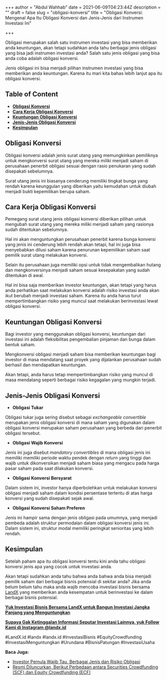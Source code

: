 +++
author = "Abdul Wahhab"
date = 2021-06-09T04:23:44Z
description = ""
draft = false
slug = "obligasi-konversi"
title = "Obligasi Konversi: Mengenal Apa Itu Obligasi Konversi dan Jenis-Jenis dari Instrumen Investasi Ini"

+++


Obligasi merupakan salah satu instrumen investasi yang bisa memberikan anda keuntungan, akan tetapi sudahkan anda tahu berbagai jenis obligasi yang bisa jadi instrumen investasi anda? Salah satu jenis obligasi yang bisa anda coba adalah obligasi konversi.

Jenis obligasi ini bisa menjadi pilihan instrumen investasi yang bisa memberikan anda keuntungan. Karena itu mari kita bahas lebih lanjut apa itu obligasi konversi.

## Table of Content

* **[Obligasi Konversi](#obligasi-konversi)**
* **[Cara Kerja Obligasi Konversi](#cara-kerja-obligasi-konversi)**
* **[Keuntungan Obligasi Konversi](#keuntungan-obligasi-konversi)**
* **[Jenis-Jenis Obligasi Konversi](#jenis-jenis-obligasi-konversi )**
* **[Kesimpulan](#kesimpulan)**

## Obligasi Konversi

Obligasi konversi adalah jenis surat utang yang memungkinkan pemiliknya untuk mengkonversi surat utang yang mereka miliki menjadi saham di perusahaan penerbit obligasi sesuai dengan rasio penukaran yang sudah disepakati sebelumnya.

Surat utang jenis ini biasanya cenderung memiliki tingkat bunga yang rendah karena keunggulan yang diberikan yaitu kemudahan untuk diubah menjadi bukti kepemilikan berupa saham.

## Cara Kerja Obligasi Konversi

Pemegang surat utang jenis obligasi konversi diberikan pilihan untuk mengubah surat utang yang mereka miliki menjadi saham yang rasionya  sudah ditentukan sebelumnya.

Hal ini akan menguntungkan perusahaan penerbit karena bunga konversi yang  jenis ini cenderung lebih rendah akan tetapi, hal ini juga bisa menyebabkan dilusi saham karena penurunan kepemilikan saham saat pemilik surat utang melakukan konversi.

Selain itu perusahaan juga memiliki opsi untuk tidak mengembalikan hutang dan mengkonversinya menjadi saham sesuai kesepakatan yang sudah ditentukan di awal.

Hal ini bisa saja memberikan investor keuntungan, akan tetapi yang harus anda perhatikan saat melakukan konversi adalah risiko investasi anda akan ikut berubah menjadi investasi saham. Karena itu anda harus turut mempertimbangkan risiko yang muncul saat melakukan berinvestasi lewat obligasi konversi.

## Keuntungan Obligasi Konversi

Bagi investor yang menggunakan obligasi konversi, keuntungan dari investasi ini adalah fleksibilitas pengembalian pinjaman dan bunga dalam bentuk saham.

Mengkonversi obligasi menjadi saham bisa memberikan keuntungan bagi investor di masa mendatang saat proyek yang dijalankan perusahaan sudah berhasil dan mendapatkan keuntungan.

Akan tetapi, anda harus tetap mempertimbangkan risiko yang muncul di masa mendatang seperti berbagai risiko kegagalan yang mungkin terjadi.

## Jenis-Jenis Obligasi Konversi

* **Obligasi Tukar**

Obligasi tukar juga sering disebut sebagai _exchangeable convertible_ merupakan jenis obligasi konversi di mana saham yang digunakan dalam obligasi konversi merupakan saham perusahaan yang berbeda dari penerbit obligasi tersebut.

* ******Obligasi Wajib Konversi******

Jenis  ini juga disebut _mandatory convertibles_ di mana obligasi jenis ini memiliki memiliki periode waktu pendek dengan _return_ yang tinggi dan wajib untuk dikonversikan menjadi saham biasa yang mengacu pada harga pasar saham pada saat dilakukan konversi.

* ******Obligasi Konversi Bersyarat******

Dalam sistem ini, investor hanya diperbolehkan untuk melakukan konversi obligasi menjadi saham dalam kondisi persentase tertentu di atas harga konversi yang sudah disepakati sejak awal.

* ******Obligasi Konversi Saham Preferen******

Jenis ini hampir sama dengan jenis obligasi pada umumnya, yang menjadi pembeda adalah struktur permodalan dalam obligasi konversi jenis ini. Dalam sistem ini, struktur modal memiliki peringkat senioritas yang lebih rendah.

## Kesimpulan

Setelah paham apa itu obligasi konversi tentu kini anda tahu obligasi konversi jenis apa yang cocok untuk investasi anda.

Akan tetapi sudahkan anda tahu bahwa anda bahwa anda bisa menjadi pemilik saham dari berbagai bisnis potensial di sekitar anda? Jika anda belum belum tahu maka anda wajib mencoba investasi bisnis bersama [LandX](https://landx.id/) yang memberikan anda kesempatan untuk berinvestasi ke dalam berbagai bisnis potensial.

**[Yuk Investasi Bisnis Bersama LandX untuk Bangun Investasi Jangka Panjang yang Menguntungkan](https://landx.id/)**

**[Supaya Gak Ketinggalan Informasi Seputar Investasi Lainnya, yuk Follow Kami di Instagram @landx.id](https://instagram.com/landx.id?utm_medium=copy_link)**

#LandX.id    #landx         #landx.id    #InvestasiBisnis    #EquityCrowdfunding    #InvestasiMenguntungkan    #Urundana    #BisnisPatungan    #InvestasiUsaha

**Baca Juga:**

* [Investor Pemula Wajib Tau, Berbagai Jenis dan Risiko Obligasi](https://landx.id/blog/apa-itu-obligasi/)
* [Resmi Diluncurkan, Berikut Perbedaan antara Securities Crowdfunding (SCF) dan Equity Crowdfunding (ECF)](https://landx.id/blog/securities-crowdfunding-dan-equity-crowdfunding/)


